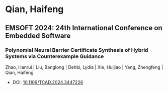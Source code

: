 # Qian, Haifeng

## EMSOFT 2024: 24th International Conference on Embedded Software

### Polynomial Neural Barrier Certificate Synthesis of Hybrid Systems via Counterexample Guidance
Zhao, Hanrui | Liu, Banglong | Dehbi, Lydia | Xie, Huijiao | Yang, Zhengfeng | Qian, Haifeng
* DOI: [10.1109/TCAD.2024.3447226](https://doi.org/10.1109/TCAD.2024.3447226)

